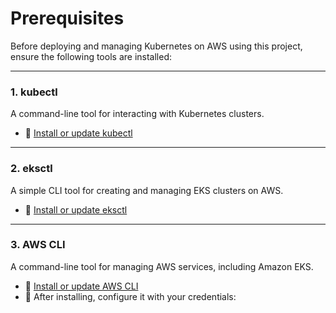 # Prerequisites

Before deploying and managing Kubernetes on AWS using this project, ensure the following tools are installed:

---

### 1. **kubectl**
A command-line tool for interacting with Kubernetes clusters.

- 📘 [Install or update kubectl](https://kubernetes.io/docs/tasks/tools/)

---

### 2. **eksctl**
A simple CLI tool for creating and managing EKS clusters on AWS.

- 📘 [Install or update eksctl](https://eksctl.io/introduction/#installation)

---

### 3. **AWS CLI**
A command-line tool for managing AWS services, including Amazon EKS.

- 📘 [Install or update AWS CLI](https://docs.aws.amazon.com/cli/latest/userguide/install-cliv2.html)
- 🔧 After installing, configure it with your credentials:

```bash
